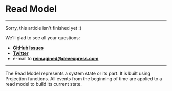 # Read Model

-------------------------------------------------------------------------
Sorry, this article isn't finished yet :(
    
We'll glad to see all your questions:
* [**GitHub Issues**](https://github.com/reimagined/resolve/issues)
* [**Twitter**](https://twitter.com/resolvejs)
* e-mail to **reimagined@devexpress.com**
-------------------------------------------------------------------------

The Read Model represents a system state or its part. It is built using Projection functions. All events from the beginning of time are applied to a read model to build its current state. 